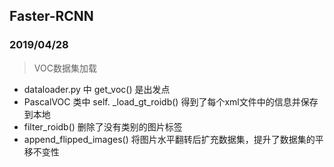 ## Faster-RCNN

### 2019/04/28

> VOC数据集加载

* dataloader.py 中 get_voc() 是出发点
* PascalVOC 类中 self. _load_gt_roidb() 得到了每个xml文件中的信息并保存到本地
* filter_roidb() 删除了没有类别的图片标签
* append_flipped_images() 将图片水平翻转后扩充数据集，提升了数据集的平移不变性